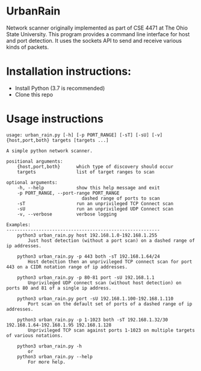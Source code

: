 # UrbanRain
Network scanner originally implemented as part of CSE 4471 at The Ohio State University. This program provides a command line interface for host and port detection. It uses the sockets API to send and receive various kinds of packets.

# Installation instructions:
- Install Python (3.7 is recommended)
- Clone this repo

# Usage instructions
```
usage: urban_rain.py [-h] [-p PORT_RANGE] [-sT] [-sU] [-v] {host,port,both} targets [targets ...]

A simple python network scanner.

positional arguments:
    {host,port,both}      which type of discovery should occur
    targets               list of target ranges to scan

optional arguments:
    -h, --help            show this help message and exit
    -p PORT_RANGE, --port-range PORT_RANGE
                            dashed range of ports to scan
    -sT                   run an unprivileged TCP Connect scan
    -sU                   run an unprivileged UDP Connect scan
    -v, --verbose         verbose logging

Examples:
---------------------------------------------------------
    python3 urban_rain.py host 192.168.1.0-192.168.1.255
        Just host detection (without a port scan) on a dashed range of ip addresses.

    python3 urban_rain.py -p 443 both -sT 192.168.1.64/24
        Host detection then an unprivileged TCP connect scan for port 443 on a CIDR notation range of ip addresses.

    python3 urban_rain.py -p 80-81 port -sU 192.168.1.1
        Unprivileged UDP connect scan (without host detection) on ports 80 and 81 of a single ip address.

    python3 urban_rain.py port -sU 192.168.1.100-192.168.1.110
        Port scan on the default set of ports of a dashed range of ip addresses.

    python3 urban_rain.py -p 1-1023 both -sT 192.168.1.32/30 192.168.1.64-192.168.1.95 192.168.1.128
        Unprivileged TCP scan against ports 1-1023 on multiple targets of various notations.

    python3 urban_rain.py -h
        or
    python3 urban_rain.py --help
        For more help.
```